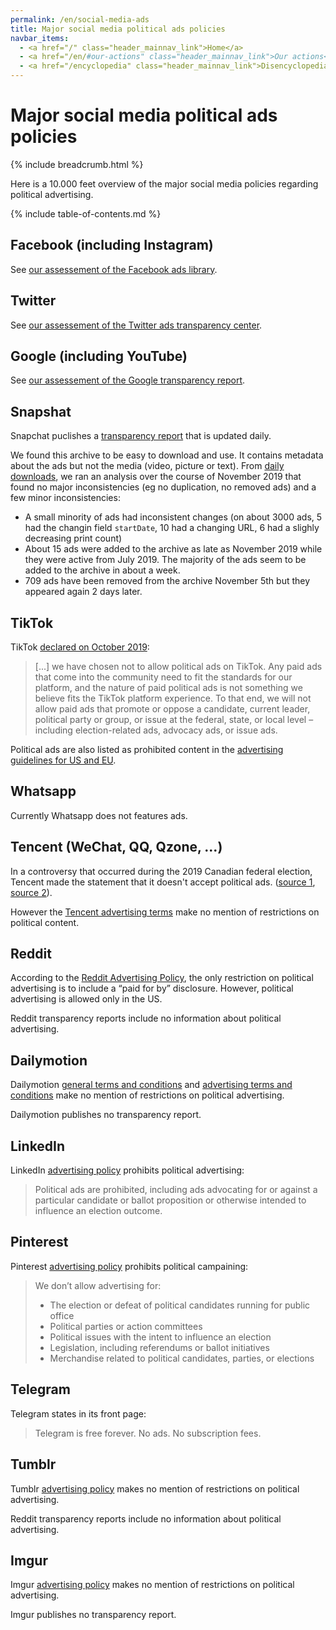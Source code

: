 ```yaml
---
permalink: /en/social-media-ads
title: Major social media political ads policies
navbar_items:
  - <a href="/" class="header_mainnav_link">Home</a>
  - <a href="/en/#our-actions" class="header_mainnav_link">Our actions</a>
  - <a href="/encyclopedia" class="header_mainnav_link">Disencyclopedia</a>
---
```


# Major social media political ads policies

{% include breadcrumb.html %}

Here is a 10.000 feet overview of the major social media policies regarding political advertising.

{% include table-of-contents.md %}

## Facebook (including Instagram)

See [our assessement of the Facebook ads library](/en/facebook-ads-library-assessment).

## Twitter

See [our assessement of the Twitter ads transparency center](/en/twitter-ads-transparency-center-assessment).

## Google (including YouTube)

See [our assessement of the Google transparency report](/en/google-transparency-report-assessment).

## Snapshat

Snapchat puclishes a [transparency report](https://www.snap.com/en-US/political-ads/) that is updated daily.

We found this archive to be easy to download and use. It contains metadata about the ads but not the media (video, picture or text). From [daily downloads](https://disinfo.quaidorsay.fr/ads/dumps/snapchat/), we ran an analysis over the course of November 2019 that found no major inconsistencies (eg no duplication, no removed ads) and a few minor inconsistencies:
* A small minority of ads had inconsistent changes (on about 3000 ads, 5 had the changin field `startDate`, 10 had a changing URL, 6 had a slighly decreasing print count)
* About 15 ads were added to the archive as late as November 2019 while they were active from July 2019. The majority of the ads seem to be added to the archive in about a week.
* 709 ads have been removed from the archive November 5th but they appeared again 2 days later.

## TikTok

TikTok [declared on October 2019](https://newsroom.tiktok.com/en-us/understanding-our-policies-around-paid-ads):
>[...] we have chosen not to allow political ads on TikTok. Any paid ads that come into the community need to fit the standards for our platform, and the nature of paid political ads is not something we believe fits the TikTok platform experience. To that end, we will not allow paid ads that promote or oppose a candidate, current leader, political party or group, or issue at the federal, state, or local level – including election-related ads, advocacy ads, or issue ads.

Political ads are also listed as prohibited content in the [advertising guidelines for US and EU](https://support.tiktok.com/en/privacy-safety/advertising-guidelines-for-the-united-states-default).

## Whatsapp

Currently Whatsapp does not features ads.

## Tencent (WeChat, QQ, Qzone, ...)

In a controversy that occurred during the 2019 Canadian federal election, Tencent made the statement that it doesn't accept political ads. ([source 1](https://www.cbc.ca/news/politics/wechat-election-social-media-1.5318589), [source 2](https://election.ctvnews.ca/truth-tracker-are-political-posts-on-wechat-in-violation-of-canada-s-election-laws-1.4641460)).

However the [Tencent advertising terms](https://ads.app.wechat.com/dist/terms/) make no mention of restrictions on political content.

## Reddit

According to the [Reddit Advertising Policy](https://www.reddithelp.com/en/categories/advertising/policy-guidelines/reddit-advertising-policy), the only restriction on political advertising is to include a “paid for by” disclosure. However, political advertising is allowed only in the US.

Reddit transparency reports include no information about political advertising.

## Dailymotion

Dailymotion [general terms and conditions](https://www.dailymotion.com/legal) and [advertising terms and conditions](https://dailymotionadvertising.com/img/Terms_and_conditions.pdf) make no mention of restrictions on political advertising.

Dailymotion publishes no transparency report.

## LinkedIn

LinkedIn [advertising policy](https://www.linkedin.com/legal/ads-policy) prohibits political advertising:
>Political ads are prohibited, including ads advocating for or against a particular candidate or ballot proposition or otherwise intended to influence an election outcome.

## Pinterest

Pinterest [advertising policy](https://policy.pinterest.com/en/advertising-guidelines#sub-section-political-campaigning) prohibits political campaining:
>We don’t allow advertising for:
>
>* The election or defeat of political candidates running for public office
>* Political parties or action committees
>* Political issues with the intent to influence an election
>* Legislation, including referendums or ballot initiatives
>* Merchandise related to political candidates, parties, or elections

## Telegram

Telegram states in its front page:
> Telegram is free forever. No ads. No subscription fees.

## Tumblr

Tumblr [advertising policy](https://www.tumblr.com/policy/en/global-advertising) makes no mention of restrictions on political advertising.

Reddit transparency reports include no information about political advertising.

## Imgur

Imgur [advertising policy](https://help.imgur.com/hc/en-us/articles/214706683-Imgur-Advertising-Policy) makes no mention of restrictions on political advertising.

Imgur publishes no transparency report.

